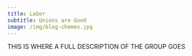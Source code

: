 ```yaml
---
title: Labor
subtitle: Unions are Good
image: /img/blog-chemex.jpg
---
```


THIS IS WHERE A FULL DESCRIPTION OF THE GROUP GOES